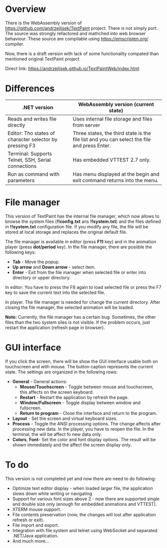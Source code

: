 # Overview

There is the WebAssembly version of [https://github\.com/andrzejlisek/TextPaint](https://github.com/andrzejlisek/TextPaint "https://github.com/andrzejlisek/TextPaint") project\. There is not simply port\. The source was strongly refactored and mathched into web browser behaviour\. These source are compilable using [https://emscripten\.org/](https://emscripten.org/ "https://emscripten.org/") compiler\.

Now, there is a draft version with lack of some functionality compated than mentioned original TextPaint project\.

Direct link: [https://andrzejlisek\.github\.io/TextPaintWeb/index\.html](https://andrzejlisek.github.io/TextPaintWeb/index.html "https://andrzejlisek.github.io/TextPaintWeb/index.html") 

# Differences

| \.NET version | WebAssembly version \(current state\) |
| --- | --- |
| Reads and writes file directly | Uses internal file storage and files from server |
| Editor: Tho states of character selector by pressing F3 | Three states, the third state is the file list and you can select the file and press Enter\. |
| Terminal: Supports Telnet, SSH, Serial connections | Has embedded VTTEST 2\.7 only\. |
| Run as command with parameters | Has menu displayed at the begin and exit command returns into the menu\. |

# File manager

This version of TextPaint has the internal file manager, which now allows to browse the system files \(**\!\!config\.txt** ans **\!\!system\.txt**\) and the files defined in **\!\!system\.txt** configuration file\. If you modify any file, the file will be stored at local storage and replaces the original default file\.

The file manager is available in editor \(press **F11** key\) and in the animation player \(press **dot/period** key\)\. In the file manager, there are posiible the following keys:


* **Tab** \- Move the popup\.
* **Up arrow** and **Down arrow** \- select item\.
* **Enter** \- Exit from the file manager when selected file or enter into directory or upper directory\.

In editor: You have to press the F8 again to load selected file or press the F7 key to save the current text into the selected file\.

In player\. The file manager is needed for change the current directory\. After closing the file manager, the selected animation will be loaded\.

**Note:** Currently, the file manager has a certain bug: Sometimes, the other files than the two system siles is not visible\. If the problem occurs, just restart the application \(refresh page in browser\)\.

# GUI interface

If you click the screen, there will be show the GUI interface usable both on touchscreen and with mouse\. The button caption represents the current state\. The settings are organized in the following rows:


* **General** \- General actions:
  * **Mouse/Touchscreen** \- Toggle between mouse and touchscreen, this affects on the screen keyboard\.
  * **Restart** \- Restart the application by refresh the page\.
  * **Window/Fullscreen** \- Toggle display between window and fullscreen\.
  * **Return to program** \- Close the interface and return to the program\.
* **Layout** \- Set the screen and virtual keyboard sizes\.
* **Process** \- Toggle the ANSI processing options\. The change affects after processing new data\. In the player, you have to reopen the file\. In the terminal, the will be affect fo new data only\.
* **Colors**, **Font**\- Set the color and font display options\. The result will be shown immediately and the affect the screen display only\.

# To do

This version is not completed yet and now there are need to do following:


* Optimize text editor display \- when loaded larger file, the application slows down while writing or navigating
* Support for various font sizes above 2 \- now there are supported single and double size only \(enough for embedded animations and VTTEST\)\.
* XTERM mouse support\.
* File contents preservation \(now, the changes will lost after application refresh or exit\)\.
* File import and export\.
* Integration with file system and telnet using WebSocket and separated \.NET/Java application\.
* And much more\.\.\.




